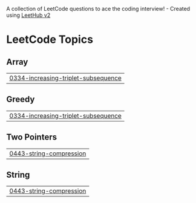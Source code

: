A collection of LeetCode questions to ace the coding interview! - Created using [LeetHub v2](https://github.com/arunbhardwaj/LeetHub-2.0)
<!---LeetCode Topics Start-->
# LeetCode Topics
## Array
|  |
| ------- |
| [0334-increasing-triplet-subsequence](https://github.com/0x1B40/DSA/tree/master/0334-increasing-triplet-subsequence) |
## Greedy
|  |
| ------- |
| [0334-increasing-triplet-subsequence](https://github.com/0x1B40/DSA/tree/master/0334-increasing-triplet-subsequence) |
## Two Pointers
|  |
| ------- |
| [0443-string-compression](https://github.com/0x1B40/DSA/tree/master/0443-string-compression) |
## String
|  |
| ------- |
| [0443-string-compression](https://github.com/0x1B40/DSA/tree/master/0443-string-compression) |
<!---LeetCode Topics End-->